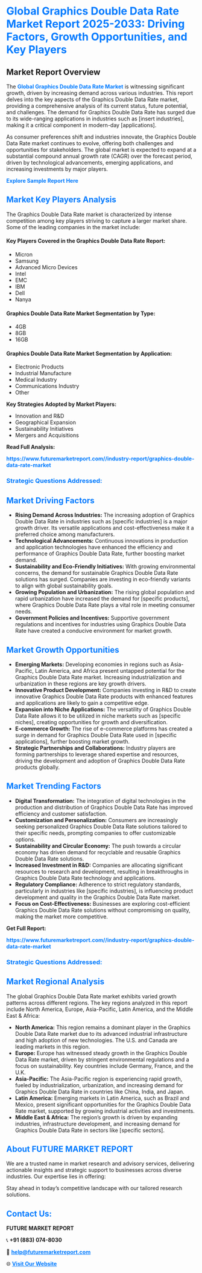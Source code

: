 <h1 style="color: #007BFF;">Global Graphics Double Data Rate Market Report 2025-2033: Driving Factors, Growth Opportunities, and Key Players</h1>

<section id="overview">
<h2>Market Report Overview</h2>
<p>The <a href="https://www.futuremarketreport.com//industry-report/graphics-double-data-rate-market" style="color: #007BFF; text-decoration: none;"><strong>Global Graphics Double Data Rate Market</strong></a> is witnessing significant growth, driven by increasing demand across various industries. This report delves into the key aspects of the Graphics Double Data Rate market, providing a comprehensive analysis of its current status, future potential, and challenges. The demand for Graphics Double Data Rate has surged due to its wide-ranging applications in industries such as [insert industries], making it a critical component in modern-day [applications].</p>
<p>As consumer preferences shift and industries innovate, the Graphics Double Data Rate market continues to evolve, offering both challenges and opportunities for stakeholders. The global market is expected to expand at a substantial compound annual growth rate (CAGR) over the forecast period, driven by technological advancements, emerging applications, and increasing investments by major players.</p>
</section>

<section id="overview">
<p><a href="https://www.futuremarketreport.com//request-sample/reportId=52489" style="color: #007BFF; text-decoration: none;"><strong>Explore Sample Report Here</strong></a></p>
</section>

<section id="key-players">
<h2 style="color: #007BFF;">Market Key Players Analysis</h2>
<p>The Graphics Double Data Rate market is characterized by intense competition among key players striving to capture a larger market share. Some of the leading companies in the market include:</p>
<h4>Key Players Covered in the Graphics Double Data Rate Report:</h4>
<ul><li>Micron</li><li>Samsung</li><li>Advanced Micro Devices</li><li>Intel</li><li>EMC</li><li>IBM</li><li>Dell</li><li>Nanya</li></ul>
<h4>Graphics Double Data Rate Market Segmentation by Type:</h4>
<ul><li>4GB</li><li>8GB</li><li>16GB</li></ul>

<h4>Graphics Double Data Rate Market Segmentation by Application:</h4>
<ul><li>Electronic Products</li><li>Industrial Manufacture</li><li>Medical Industry</li><li>Communications Industry</li><li>Other</li></ul>
<p><strong>Key Strategies Adopted by Market Players:</strong></p>
<ul>
<li>Innovation and R&D</li>
<li>Geographical Expansion</li>
<li>Sustainability Initiatives</li>
<li>Mergers and Acquisitions</li>
</ul>
</section>

<section>
<p><strong>Read Full Analysis: </strong></p><a href="https://www.futuremarketreport.com//industry-report/graphics-double-data-rate-market" style="color: #007BFF; text-decoration: none;"><strong>https://www.futuremarketreport.com//industry-report/graphics-double-data-rate-market</strong></a>
<h3 style="color: #007BFF;">Strategic Questions Addressed:</h3>
</section>

<section id="driving-factors">
<h2 style="color: #007BFF;">Market Driving Factors</h2>
<ul>
<li><strong>Rising Demand Across Industries:</strong> The increasing adoption of Graphics Double Data Rate in industries such as [specific industries] is a major growth driver. Its versatile applications and cost-effectiveness make it a preferred choice among manufacturers.</li>
<li><strong>Technological Advancements:</strong> Continuous innovations in production and application technologies have enhanced the efficiency and performance of Graphics Double Data Rate, further boosting market demand.</li>
<li><strong>Sustainability and Eco-Friendly Initiatives:</strong> With growing environmental concerns, the demand for sustainable Graphics Double Data Rate solutions has surged. Companies are investing in eco-friendly variants to align with global sustainability goals.</li>
<li><strong>Growing Population and Urbanization:</strong> The rising global population and rapid urbanization have increased the demand for [specific products], where Graphics Double Data Rate plays a vital role in meeting consumer needs.</li>
<li><strong>Government Policies and Incentives:</strong> Supportive government regulations and incentives for industries using Graphics Double Data Rate have created a conducive environment for market growth.</li>
</ul>
</section>

<section id="growth-opportunities">
<h2 style="color: #007BFF;">Market Growth Opportunities</h2>
<ul>
<li><strong>Emerging Markets:</strong> Developing economies in regions such as Asia-Pacific, Latin America, and Africa present untapped potential for the Graphics Double Data Rate market. Increasing industrialization and urbanization in these regions are key growth drivers.</li>
<li><strong>Innovative Product Development:</strong> Companies investing in R&D to create innovative Graphics Double Data Rate products with enhanced features and applications are likely to gain a competitive edge.</li>
<li><strong>Expansion into Niche Applications:</strong> The versatility of Graphics Double Data Rate allows it to be utilized in niche markets such as [specific niches], creating opportunities for growth and diversification.</li>
<li><strong>E-commerce Growth:</strong> The rise of e-commerce platforms has created a surge in demand for Graphics Double Data Rate used in [specific applications], further boosting market growth.</li>
<li><strong>Strategic Partnerships and Collaborations:</strong> Industry players are forming partnerships to leverage shared expertise and resources, driving the development and adoption of Graphics Double Data Rate products globally.</li>
</ul>
</section>

<section id="trending-factors">
<h2 style="color: #007BFF;">Market Trending Factors</h2>
<ul>
<li><strong>Digital Transformation:</strong> The integration of digital technologies in the production and distribution of Graphics Double Data Rate has improved efficiency and customer satisfaction.</li>
<li><strong>Customization and Personalization:</strong> Consumers are increasingly seeking personalized Graphics Double Data Rate solutions tailored to their specific needs, prompting companies to offer customizable options.</li>
<li><strong>Sustainability and Circular Economy:</strong> The push towards a circular economy has driven demand for recyclable and reusable Graphics Double Data Rate solutions.</li>
<li><strong>Increased Investment in R&D:</strong> Companies are allocating significant resources to research and development, resulting in breakthroughs in Graphics Double Data Rate technology and applications.</li>
<li><strong>Regulatory Compliance:</strong> Adherence to strict regulatory standards, particularly in industries like [specific industries], is influencing product development and quality in the Graphics Double Data Rate market.</li>
<li><strong>Focus on Cost-Effectiveness:</strong> Businesses are exploring cost-efficient Graphics Double Data Rate solutions without compromising on quality, making the market more competitive.</li>
</ul>
</section>

<section>
<p><strong>Get Full Report: </strong></p><a href="https://www.futuremarketreport.com//industry-report/graphics-double-data-rate-market" style="color: #007BFF; text-decoration: none;"><strong>https://www.futuremarketreport.com//industry-report/graphics-double-data-rate-market</strong></a>
<h3 style="color: #007BFF;">Strategic Questions Addressed:</h3>
</section>


<section id="regional-analysis">
<h2 style="color: #007BFF;">Market Regional Analysis</h2>
<p>The global Graphics Double Data Rate market exhibits varied growth patterns across different regions. The key regions analyzed in this report include North America, Europe, Asia-Pacific, Latin America, and the Middle East & Africa:</p>
<ul>
<li><strong>North America:</strong> This region remains a dominant player in the Graphics Double Data Rate market due to its advanced industrial infrastructure and high adoption of new technologies. The U.S. and Canada are leading markets in this region.</li>
<li><strong>Europe:</strong> Europe has witnessed steady growth in the Graphics Double Data Rate market, driven by stringent environmental regulations and a focus on sustainability. Key countries include Germany, France, and the U.K.</li>
<li><strong>Asia-Pacific:</strong> The Asia-Pacific region is experiencing rapid growth, fueled by industrialization, urbanization, and increasing demand for Graphics Double Data Rate in countries like China, India, and Japan.</li>
<li><strong>Latin America:</strong> Emerging markets in Latin America, such as Brazil and Mexico, present significant opportunities for the Graphics Double Data Rate market, supported by growing industrial activities and investments.</li>
<li><strong>Middle East & Africa:</strong> The region’s growth is driven by expanding industries, infrastructure development, and increasing demand for Graphics Double Data Rate in sectors like [specific sectors].</li>
</ul>
</section>

<footer>
<h2 style="color: #007BFF;">About FUTURE MARKET REPORT</h2>
<p>We are a trusted name in market research and advisory services, delivering actionable insights and strategic support to businesses across diverse industries. Our expertise lies in offering:</p>

<p>Stay ahead in today’s competitive landscape with our tailored research solutions.</p>

<h2 style="color: #007BFF;">Contact Us:</h2>
<p><strong>FUTURE MARKET REPORT</strong></p>
<p>📞 <strong>+91 (883) 074-8030</strong></p>
<p>📧 <strong><a href="mailto:help@futuremarketreport.com" style="color: #007BFF;">help@futuremarketreport.com</a></strong></p>
<p>🌐 <strong><a href="https://www.futuremarketreport.com/" style="color: #007BFF;">Visit Our Website</a></strong></p>
</footer>